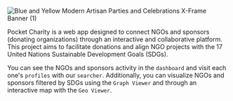 ![Blue and Yellow Modern Artisan Parties and Celebrations X-Frame Banner (1)](https://github.com/proyectitos-fisi/pocket-charity/assets/153166342/68fd0830-b9fc-48ab-a8bd-99a81a2dfee9)

Pocket Charity is a web app designed to connect NGOs and sponsors (donating organizations) through an interactive and collaborative platform. This project aims to facilitate donations and align NGO projects with the 17 United Nations Sustainable Development Goals (SDGs).

You can see the NGOs and sponsors activity in the `dashboard` and visit each one's `profiles` with our `searcher`. Additionally, you can visualize NGOs and sponsors filtered by SDGs using the `Graph Viewer` and through an interactive map with the `Geo Viewer`.








